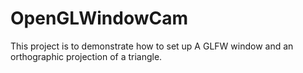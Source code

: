 # OpenGLWindowCam

This project is to demonstrate how to set up A GLFW window and an orthographic projection of a triangle.
